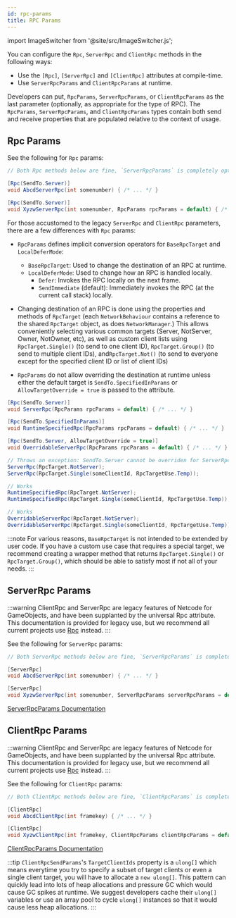 ```yaml
---
id: rpc-params
title: RPC Params
---
```

import ImageSwitcher from '@site/src/ImageSwitcher.js';

You can configure the `Rpc`,  `ServerRpc` and `ClientRpc` methods in the following ways:
* Use the `[Rpc]`, `[ServerRpc]` and `[ClientRpc]` attributes at compile-time.
* Use `ServerRpcParams` and `ClientRpcParams` at runtime.

Developers can put, `RpcParams`, `ServerRpcParams`, or `ClientRpcParams` as the last parameter (optionally, as appropriate for the type of RPC). The `RpcParams`, `ServerRpcParams`, and `ClientRpcParams` types contain both send and receive properties that are populated relative to the context of usage.


## Rpc Params

See the following for `Rpc` params:

```csharp
// Both Rpc methods below are fine, `ServerRpcParams` is completely optional

[Rpc(SendTo.Server)]
void AbcdServerRpc(int somenumber) { /* ... */ }

[Rpc(SendTo.Server)]
void XyzwServerRpc(int somenumber, RpcParams rpcParams = default) { /* ... */ }
```

For those accustomed to the legacy `ServerRpc` and `ClientRpc` parameters, there are a few differences with `Rpc` params:

- `RpcParams` defines implicit conversion operators for `BaseRpcTarget`  and `LocalDeferMode`:
  - `BaseRpcTarget`: Used to change the destination of an RPC at runtime.
  - `LocalDeferMode`: Used to change how an RPC is handled locally.
    - `Defer`: Invokes the RPC locally on the next frame.
    - `SendImmediate` (default): Immediately invokes the RPC (at the current call stack) locally.

- Changing destination of an RPC is done using the properties and methods of `RpcTarget` (each `NetworkBehaviour` contains a reference to the shared `RpcTarget` object, as does `NetworkManager`.) This allows conveniently selecting various common targets (Server, NotServer, Owner, NotOwner, etc), as well as custom client lists using `RpcTarget.Single()` (to send to one client ID), `RpcTarget.Group()` (to send to multiple client IDs),  and`RpcTarget.Not()` (to send to everyone except for the specified client ID or list of client IDs)
- `RpcParams` do not allow overriding the destination at runtime unless either the default target is `SendTo.SpecifiedInParams` or `AllowTargetOverride = true` is passed to the attribute.

```csharp
[Rpc(SendTo.Server)]
void ServerRpc(RpcParams rpcParams = default) { /* ... */ }

[Rpc(SendTo.SpecifiedInParams)]
void RuntimeSpecifiedRpc(RpcParams rpcParams = default) { /* ... */ }

[Rpc(SendTo.Server, AllowTargetOverride = true)]
void OverridableServerRpc(RpcParams rpcParams = default) { /* ... */ }

// Throws an exception: SendTo.Server cannot be overriden for ServerRpc
ServerRpc(RpcTarget.NotServer);
ServerRpc(RpcTarget.Single(someClientId, RpcTargetUse.Temp));

// Works
RuntimeSpecifiedRpc(RpcTarget.NotServer);
RuntimeSpecifiedRpc(RpcTarget.Single(someClientId, RpcTargetUse.Temp));

// Works
OverridableServerRpc(RpcTarget.NotServer);
OverridableServerRpc(RpcTarget.Single(someClientId, RpcTargetUse.Temp));
```

:::note
For various reasons, `BaseRpcTarget` is not intended to be extended by user code. If you have a custom use case that requires a special target, we recommend creating a wrapper method that returns `RpcTarget.Single()` or `RpcTarget.Group()`, which should be able to satisfy most if not all of your needs.
:::

## ServerRpc Params

:::warning
ClientRpc and ServerRpc are legacy features of Netcode for GameObjects, and have been supplanted by the universal Rpc attribute. This documentation is provided for legacy use, but we recommend all current projects use [Rpc](rpc.md) instead.
:::

See the following for `ServerRpc` params:

``` csharp
// Both ServerRpc methods below are fine, `ServerRpcParams` is completely optional

[ServerRpc]
void AbcdServerRpc(int somenumber) { /* ... */ }

[ServerRpc]
void XyzwServerRpc(int somenumber, ServerRpcParams serverRpcParams = default) { /* ... */ }
```

[ServerRpcParams Documentation](https://docs.unity3d.com/Packages/com.unity.netcode.gameobjects@latest?subfolder=/api/Unity.Netcode.ServerRpcParams.html)

## ClientRpc Params

:::warning
ClientRpc and ServerRpc are legacy features of Netcode for GameObjects, and have been supplanted by the universal Rpc attribute. This documentation is provided for legacy use, but we recommend all current projects use [Rpc](rpc.md) instead.
:::

See the following for `ClientRpc` params:

```csharp
// Both ClientRpc methods below are fine, `ClientRpcParams` is completely optional

[ClientRpc]
void AbcdClientRpc(int framekey) { /* ... */ }

[ClientRpc]
void XyzwClientRpc(int framekey, ClientRpcParams clientRpcParams = default) { /* ... */ }
```

[ClientRpcParams Documentation](https://docs.unity3d.com/Packages/com.unity.netcode.gameobjects@latest?subfolder=/api/Unity.Netcode.ClientRpcParams.html)

:::tip
`ClientRpcSendParams`'s `TargetClientIds` property is a `ulong[]` which means everytime you try to specify a subset of target clients or even a single client target, you will have to allocate a `new ulong[]`. This pattern can quickly lead into lots of heap allocations and pressure GC which would cause GC spikes at runtime. We suggest developers cache their `ulong[]` variables or use an array pool to cycle `ulong[]` instances so that it would cause less heap allocations.
:::
